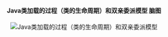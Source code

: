 
<center> 

#### Java类加载的过程（类的生命周期）和双亲委派模型 脑图
![Java类加载的过程（类的生命周期）和双亲委派模型](./Java类加载的过程（类的生命周期）和双亲委派模型.png)
</center>